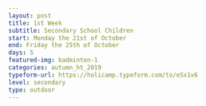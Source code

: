 ```yaml
---
layout: post
title: 1st Week
subtitle: Secondary School Children
start: Monday the 21st of October
end: Friday the 25th of October
days: 5
featured-img: badminton-1
categories: autumn_ht_2019
typeform-url: https://holicamp.typeform.com/to/eSx1v6
level: secondary
type: outdoor
---
```

